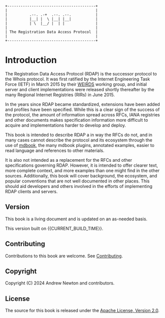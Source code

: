```svgbob
+----------------------------------------+
|                                        |
|          .--. .-+  .--. .--.           |
|          |__| |  \ |__| |__|           |
|          | \  |__/ |  | |              |
|                                        |
| The Registration Data Access Protocol  |
|                                        |
+----------------------------------------+

```

# Introduction

The Registration Data Access Protocol (RDAP) is the successor protocol to the Whois protocol. 
It was first ratified by the Internet Engineering Task Force (IETF) in March 2015 by
their [WEIRDS](/misc/glossary.md#weirds) working group, and initial server and client 
implementations were released shortly thereafter by the many Regional Internet
Registries (RIRs) in June 2015.

In the years since RDAP became standardized, extensions have been added and profiles 
have been specified. While this is a clear sign of the success of the protocol,
the amount of information spread across RFCs, IANA registries and other documents makes 
specification information more difficult to acquire and implementations
harder to develop and deploy.

This book is intended to describe RDAP a in way the RFCs do not, and in many cases cannot
describe the protocol and its ecosystem through the use of [mdbook](https://rust-lang.github.io/mdBook/index.html),
the many mdbook plugins, annotated examples, easier to read language and references to other materials. 

It is also not intended as a replacement for the RFCs and other specifications governing
RDAP. However, it is intended to offer clearer text, more complete context, and more
examples than one might find in the other sources. Additionally, this book will cover
background, the ecosystem, and popular conventions that are not well documented in other
places. This should aid developers and others
involved in the efforts of implementing RDAP clients and servers.

## Version

This book is a living document and is updated on an as-needed basis.

This version built on {{CURRENT_BUILD_TIME}}.

## Contributing

Contributions to this book are welcome. See [Contributing](misc/contributing.md).

## Copyright

Copyright (C) 2024 Andrew Newton and contributors.

## License

The source for this book is released under the [Apache License, Version 2.0](https://www.apache.org/licenses/LICENSE-2.0).
